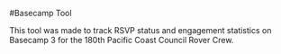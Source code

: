 #Basecamp Tool

This tool was made to track RSVP status and engagement statistics on Basecamp 3 for the 180th Pacific Coast Council Rover Crew.
